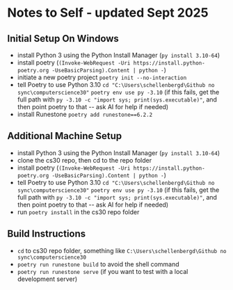 # Notes to Self - updated Sept 2025

## Initial Setup On Windows

- install Python 3 using the Python Install Manager (``py install 3.10-64``)
- install poetry (``(Invoke-WebRequest -Uri https://install.python-poetry.org -UseBasicParsing).Content | python -``)
- initiate a new poetry project ``poetry init --no-interaction``
- tell Poetry to use Python 3.10
  ``cd "C:\Users\schellenbergd\Github no sync\computerscience30"``
  ``poetry env use py -3.10`` (if this fails, get the full path with ``py -3.10 -c "import sys; print(sys.executable)"``, and then point poetry to that -- ask AI for help if needed)
- install Runestone ``poetry add runestone==6.2.2``

## Additional Machine Setup
- install Python 3 using the Python Install Manager (``py install 3.10-64``)
- clone the cs30 repo, then cd to the repo folder
- install poetry (``(Invoke-WebRequest -Uri https://install.python-poetry.org -UseBasicParsing).Content | python -``)
- tell Poetry to use Python 3.10
  ``cd "C:\Users\schellenbergd\Github no sync\computerscience30"``
  ``poetry env use py -3.10`` (if this fails, get the full path with ``py -3.10 -c "import sys; print(sys.executable)"``, and then point poetry to that -- ask AI for help if needed)
- run ``poetry install`` in the cs30 repo folder

## Build Instructions
- ``cd`` to cs30 repo folder, something like ``C:\Users\schellenbergd\Github no sync\computerscience30``
- ``poetry run runestone build`` to avoid the shell command
- ``poetry run runestone serve`` (if you want to test with a local development server)